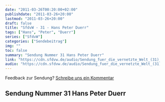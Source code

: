 ```yaml
---
date: "2011-03-26T00:20:00+02:00"
publishdate: "2011-03-26+20:00"
lastmod: "2011-03-26+20:00"
draft: false
title: "SfdvW - 31 - Hans Peter Duerr"
tags: ["Hans", "Peter", "Duerr"]
series: ["SfdvW"]
categories: ["Sendebeitrag"]
img: ""
toc: false
summary: "Sendung Nummer 31 Hans Peter Duerr"
link: "https://cdn.sfdvw.de/audio/Sendung_fuer_die_vernetzte_Welt_(31)_2011_03_26_Hans_Peter_Duerr.mp3"
audio: "https://cdn.sfdvw.de/audio/Sendung_fuer_die_vernetzte_Welt_(31)_2011_03_26_Hans_Peter_Duerr.mp3"
---
```


<div align="center" id="example"></div>
<script src="https://cdn.podlove.org/web-player/embed.js"></script>

Feedback zur Sendung?
[Schreibe uns ein Kommentar](mailto:SfdvW@radiocorax.de)

## Sendung Nummer 31 Hans Peter Duerr

<script>
  podlovePlayer('#example', '/blog/sfdvw31.json');
</script>
